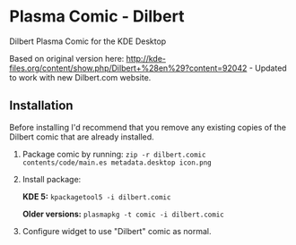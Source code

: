 Plasma Comic - Dilbert
======================
Dilbert Plasma Comic for the KDE Desktop

Based on original version here: http://kde-files.org/content/show.php/Dilbert+%28en%29?content=92042 - Updated to work with new Dilbert.com website.

Installation
-------------
Before installing I'd recommend that you remove any existing copies of the Dilbert comic that are already installed.

1. Package comic by running: `zip -r dilbert.comic contents/code/main.es metadata.desktop icon.png`
2. Install package:

	**KDE 5:** `kpackagetool5 -i dilbert.comic`
    
	**Older versions:** `plasmapkg -t comic -i dilbert.comic`
3. Configure widget to use "Dilbert" comic as normal.